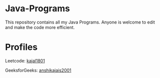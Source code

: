 # Java-Programs
This repository contains all my Java Programs.
Anyone is welcome to edit and make the code more efficient.

# Profiles

Leetcode: [kajal1801](https://leetcode.com/kajal1801/)

GeeksforGeeks: [anshikajais2001](https://auth.geeksforgeeks.org/user/kajal1801)
